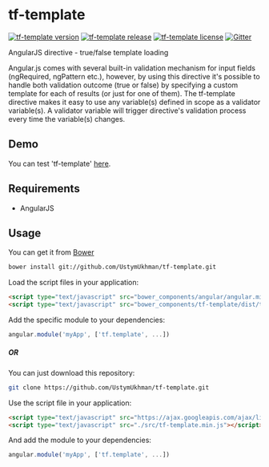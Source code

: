 # tf-template

[![tf-template version](https://img.shields.io/badge/bower-v1.0.0-blue.svg)](https://github.com/UstymUkhman/tf-template/blob/master/README.md)
[![tf-template release](https://img.shields.io/github/release/qubyte/rubidium.svg)](https://github.com/UstymUkhman/tf-template/tree/master)
[![tf-template license](https://img.shields.io/packagist/l/doctrine/orm.svg)](https://github.com/UstymUkhman/tf-template/blob/master/LICENSE)
[![Gitter](https://badges.gitter.im/Join%20Chat.svg)](https://gitter.im/UstymUkhman/tf-template?utm_source=badge&utm_medium=badge&utm_campaign=pr-badge)

AngularJS directive - true/false template loading

Angular.js comes with several built-in validation mechanism for input fields (ngRequired, ngPattern etc.), however, by using this directive
it's possible to handle both validation outcome (true or false) by specifying a custom template for each of results (or just for one of them). 
The tf-template directive makes it easy to use any variable(s) defined in scope as a validator variable(s). A validator variable will trigger
directive's validation process every time the variable(s) changes.

## Demo

You can test 'tf-template' [here](http://ustymukhman.github.io/tf-template/demo.html).


## Requirements

- AngularJS


## Usage

You can get it from [Bower](http://bower.io/)

```sh
bower install git://github.com/UstymUkhman/tf-template.git
```

Load the script files in your application:

```html
<script type="text/javascript" src="bower_components/angular/angular.min.js"></script>
<script type="text/javascript" src="bower_components/tf-template/dist/tf-template.min.js"></script>
```

Add the specific module to your dependencies:

```javascript
angular.module('myApp', ['tf.template', ...])
```

##### OR

You can just download this repository:

```sh
git clone https://github.com/UstymUkhman/tf-template.git
```

Use the script file in your application:

```html
<script type="text/javascript" src="https://ajax.googleapis.com/ajax/libs/angularjs/1.4.7/angular.min.js"></script>
<script type="text/javascript" src="./src/tf-template.min.js"></script>
```

And add the module to your dependencies:

```javascript
angular.module('myApp', ['tf.template', ...])
```
